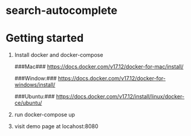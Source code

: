 # search-autocomplete

# Getting started

1. Install docker and docker-compose

   ###Mac###
   https://docs.docker.com/v17.12/docker-for-mac/install/

   ###Window:###
   https://docs.docker.com/v17.12/docker-for-windows/install/

   ###Ubuntu:###
   https://docs.docker.com/v17.12/install/linux/docker-ce/ubuntu/

2. run docker-compose up
3. visit demo page at locahost:8080
